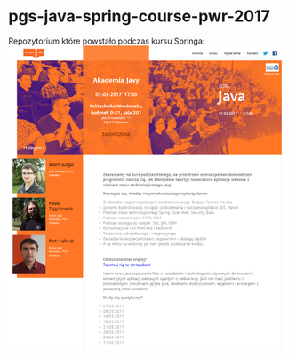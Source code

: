 # pgs-java-spring-course-pwr-2017
Repozytorium które powstało podczas kursu Springa:<br>
![spring-course-website](https://raw.githubusercontent.com/migellal/pgs-java-spring-course-pwr-2017/master/spring-course-website.PNG)
